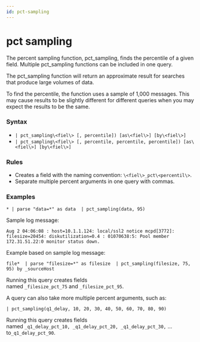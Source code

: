 ```yaml
---
id: pct-sampling
---
```


# pct sampling

The percent sampling function, pct_sampling, finds the percentile of a
given field. Multiple pct_sampling functions can be included in one
query.

The pct_sampling function will return an approximate result for searches
that produce large volumes of data.

To find the percentile, the function uses a sample of 1,000 messages.
This may cause results to be slightly different for different queries
when you may expect the results to be the same. 

### Syntax

* `| pct_sampling\<fiel\> [, percentile]) [as\<fiel\>] [by\<fiel\>]`
* `| pct_sampling\<fiel\> [, percentile, percentile, percentile]) [as\<fiel\>] [by\<fiel\>]`

### Rules

* Creates a field with the naming convention:
    `\<fiel\>_pct\<percentil\>`.
* Separate multiple percent arguments in one query with commas.

### Examples

`* | parse "data=*" as data  | pct_sampling(data, 95)`

Sample log message:

    Aug 2 04:06:08 : host=10.1.1.124: local/ssl2 notice mcpd[3772]: filesize=20454: diskutilization=0.4 : 01070638:5: Pool member 172.31.51.22:0 monitor status down.

Example based on sample log message:

`file*  | parse "filesize=*" as filesize  | pct_sampling(filesize, 75, 95) by _sourceHost`

Running this query creates fields
named `_filesize_pct_75` and `_filesize_pct_95`.

A query can also take more multiple percent arguments, such as:

`| pct_sampling(q1_delay, 10, 20, 30, 40, 50, 60, 70, 80, 90)`

Running this query creates fields
named `_q1_delay_pct_10, _q1_delay_pct_20, _q1_delay_pct_30,` ...
to`_q1_delay_pct_90`.
